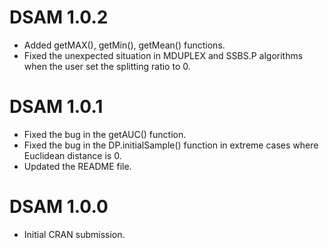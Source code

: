 # DSAM 1.0.2

* Added getMAX(), getMin(), getMean() functions.
* Fixed the unexpected situation in MDUPLEX and SSBS.P algorithms when the user set the splitting ratio to 0.


# DSAM 1.0.1  

* Fixed the bug in the getAUC() function.  
* Fixed the bug in the DP.initialSample() function in extreme cases where Euclidean distance is 0.  
* Updated the README file.  
  
  
# DSAM 1.0.0  

* Initial CRAN submission.  
